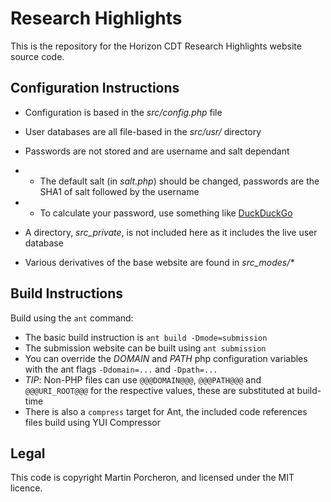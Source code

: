 # Research Highlights
This is the repository for the Horizon CDT Research Highlights website source code.

## Configuration Instructions
* Configuration is based in the _src/config.php_ file
* User databases are all file-based in the _src/usr/_ directory
* Passwords are not stored and are username and salt dependant

* * The default salt (in _salt.php_) should be changed, passwords are the SHA1 of salt followed by the username
* * To calculate your password, use something like [DuckDuckGo](https://duckduckgo.com/?q=sha1+SALT_HEREmyusername1&ia=answer)

* A directory, _src\_private_, is not included here as it includes the live user database
* Various derivatives of the base website are found in _src\_modes/\*_

## Build Instructions
Build using the `ant` command:

* The basic build instruction is `ant build -Dmode=submission`
* The submission website can be built using `ant submission`
* You can override the _DOMAIN_ and _PATH_ php configuration variables with the ant flags `-Ddomain=...` and `-Dpath=...`
* _TIP_: Non-PHP files can use `@@@DOMAIN@@@`, `@@@PATH@@@` and `@@@URI_ROOT@@@` for the respective values, these are substituted at build-time
* There is also a `compress` target for Ant, the included code references files build using YUI Compressor

## Legal
This code is copyright Martin Porcheron, and licensed under the MIT licence.